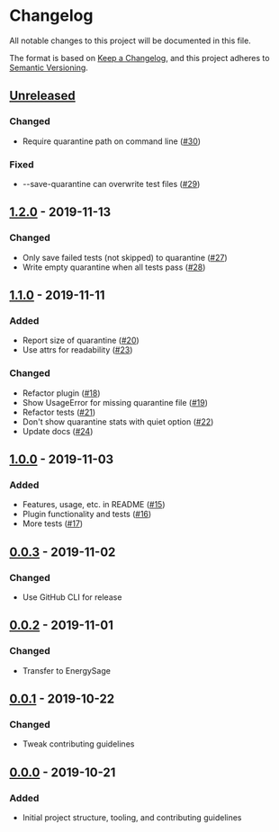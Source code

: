 # Changelog

All notable changes to this project will be documented in this file.

The format is based on [Keep a Changelog](https://keepachangelog.com/en/1.0.0/), and this project adheres to [Semantic Versioning](https://semver.org/spec/v2.0.0.html).

## [Unreleased]

### Changed

- Require quarantine path on command line ([#30](https://github.com/EnergySage/pytest-quarantine/issues/30))

### Fixed

- --save-quarantine can overwrite test files ([#29](https://github.com/EnergySage/pytest-quarantine/issues/29))

## [1.2.0] - 2019-11-13

### Changed

- Only save failed tests (not skipped) to quarantine ([#27](https://github.com/EnergySage/pytest-quarantine/pull/27))
- Write empty quarantine when all tests pass ([#28](https://github.com/EnergySage/pytest-quarantine/pull/28))

## [1.1.0] - 2019-11-11

### Added

- Report size of quarantine ([#20](https://github.com/EnergySage/pytest-quarantine/pull/20))
- Use attrs for readability ([#23](https://github.com/EnergySage/pytest-quarantine/pull/23))

### Changed

- Refactor plugin ([#18](https://github.com/EnergySage/pytest-quarantine/pull/18))
- Show UsageError for missing quarantine file ([#19](https://github.com/EnergySage/pytest-quarantine/pull/19))
- Refactor tests ([#21](https://github.com/EnergySage/pytest-quarantine/pull/21))
- Don't show quarantine stats with quiet option ([#22](https://github.com/EnergySage/pytest-quarantine/pull/22))
- Update docs ([#24](https://github.com/EnergySage/pytest-quarantine/pull/24))

## [1.0.0] - 2019-11-03

### Added

- Features, usage, etc. in README ([#15](https://github.com/EnergySage/pytest-quarantine/pull/15))
- Plugin functionality and tests ([#16](https://github.com/EnergySage/pytest-quarantine/pull/16))
- More tests ([#17](https://github.com/EnergySage/pytest-quarantine/pull/17))

## [0.0.3] - 2019-11-02

### Changed

- Use GitHub CLI for release

## [0.0.2] - 2019-11-01

### Changed

- Transfer to EnergySage

## [0.0.1] - 2019-10-22

### Changed

- Tweak contributing guidelines

## [0.0.0] - 2019-10-21

### Added

- Initial project structure, tooling, and contributing guidelines

[Unreleased]: https://github.com/EnergySage/pytest-quarantine/compare/1.2.0...HEAD
[1.2.0]: https://github.com/EnergySage/pytest-quarantine/releases/tag/1.1.0
[1.1.0]: https://github.com/EnergySage/pytest-quarantine/releases/tag/1.1.0
[1.0.0]: https://github.com/EnergySage/pytest-quarantine/releases/tag/1.0.0
[0.0.3]: https://github.com/EnergySage/pytest-quarantine/releases/tag/0.0.3
[0.0.2]: https://github.com/EnergySage/pytest-quarantine/releases/tag/0.0.2
[0.0.1]: https://github.com/EnergySage/pytest-quarantine/releases/tag/0.0.1
[0.0.0]: https://github.com/EnergySage/pytest-quarantine/releases/tag/0.0.0
